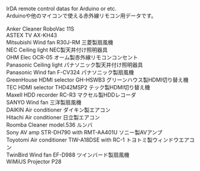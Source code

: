 <br>
IrDA remote control datas for Arduino or etc.<br>
Arduinoや他のマイコンで使える赤外線リモコン用データです。<br>
<br>
Anker Cleaner RoboVac 11S<br>
ASTEX TV AX-KH43<br>
Mitsubishi Wind fan R30J-RM 三菱製扇風機<br>
NEC Ceiling light NEC製天井付け照明器具<br>
OHM Elec OCR-05 オーム製赤外線リモコンコンセント<br>
Panasonic Ceiling light パナソニック製天井付け照明器具<br>
Panasonic Wind fan F-CV324 パナソニック製扇風機<br>
GreenHouse HDMI selector GH-HSWB3 グリーンハウス製HDMI切り替え機<br>
TEC HDMI selector THD42MSP2 テック製HDMI切り替え機<br>
Maxell HDD recorder RC-R3 マクセル製HDDレコーダ<br>
SANYO Wind fan 三洋製扇風機<br>
DAIKIN Air conditioner ダイキン製エアコン<br>
Hitachi Air conditioner 日立製エアコン<br>
Roomba Cleaner model.536 ルンバ<br>
Sony AV amp STR-DH790 with RMT-AA401U ソニー製AVアンプ<br>
Toyotomi Air conditioner TIW-A18DSE with RC-1 トヨトミ製ウィンドウエアコン<br>
TwinBird Wind fan EF-D988 ツインバード製扇風機<br>
WiMiUS Projector P28<br>
<br>
